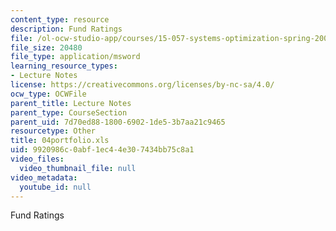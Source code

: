 ```yaml
---
content_type: resource
description: Fund Ratings
file: /ol-ocw-studio-app/courses/15-057-systems-optimization-spring-2003/9920986c0abf1ec44e307434bb75c8a1_04portfolio.xls
file_size: 20480
file_type: application/msword
learning_resource_types:
- Lecture Notes
license: https://creativecommons.org/licenses/by-nc-sa/4.0/
ocw_type: OCWFile
parent_title: Lecture Notes
parent_type: CourseSection
parent_uid: 7d70ed88-1800-6902-1de5-3b7aa21c9465
resourcetype: Other
title: 04portfolio.xls
uid: 9920986c-0abf-1ec4-4e30-7434bb75c8a1
video_files:
  video_thumbnail_file: null
video_metadata:
  youtube_id: null
---
```

Fund Ratings